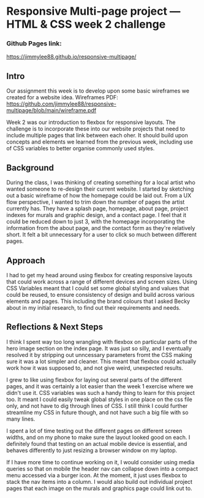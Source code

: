 # Responsive Multi-page project — HTML & CSS week 2 challenge

### Github Pages link:
https://jimmylee88.github.io/responsive-multipage/ 

## Intro
Our assignment this week is to develop upon some basic wireframes we created for a website idea. 
Wireframes PDF: https://github.com/jimmylee88/responsive-multipage/blob/main/wireframe.pdf 

Week 2 was our introduction to flexbox for responsive layouts. The challenge is to incorporate these into our website projects that need to include multiple pages that link between each oher.
It should build upon concepts and elements we learned from the previous week, including use of CSS variables to better organise commonly used styles.

## Background
During the class, I was thinking of creating something for a local artist who wanted someone to re-design their current website.
I started by sketching out a basic wireframe of how the homepage could be laid out. From a UX flow perspective, I wanted to trim down the number of pages the artist currently has. They have a splash page, homepage, about page, project indexes for murals and graphic design, and a contact page. I feel that it could be reduced down to just 3, with the homepage incorporating the information from the about page, and the contact form as they're relatively short. It felt a bit unnecessary for a user to click so much between different pages.

## Approach
I had to get my head around using flexbox for creating responsive layouts that could work across a range of different devices and screen sizes.
Using CSS Variables meant that I could set some global styling and values that could be reused, to ensure consistency of design and build across various elements and pages.
This including the brand colours that I asked Becky about in my initial research, to find out their requirements and needs.

## Reflections & Next Steps
I think I spent way too long wrangling with flexbox on particular parts of the hero image section on the index page. It was just so silly, and I eventually resolved it by stripping out unncessary parameters fromt the CSS making sure it was a lot simpler and cleaner. This meant that flexbox could actually work how it was supposed to, and not give weird, unexpected results. 

I grew to like using flexbox for laying out several parts of the different pages, and it was certainly a lot easier than the week 1 exercise where we didn't use it.
CSS variables was such a handy thing to learn for this project too. It meant I could easily tweak global styles in one place on the css file only, and not have to dig through lines of CSS. I still think I could further streamline my CSS in future though, and not have such a big file with so many lines.

I spent a lot of time testing out the different pages on different screen widths, and on my phone to make sure the layout looked good on each. I definitely found that testing on an actual mobile device is essential, and behaves differently to just resizing a browser window on my laptop.

If I have more time to continue working on it, I would consider using media queries so that on mobile the header nav can collapse down into a compact menu accessed via a burger icon. At the moment, it just uses flexbox to stack the nav items into a column. I would also build out individual project pages that each image on the murals and graphics page could link out to. 
